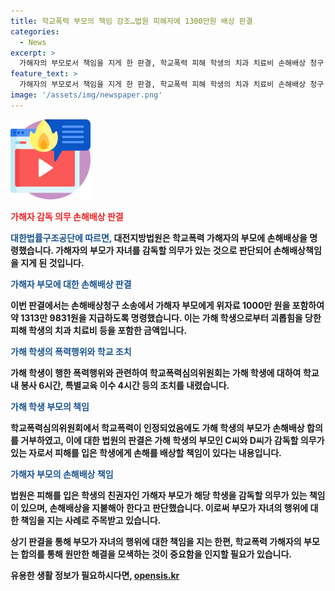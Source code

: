 ```yaml
---
title: 학교폭력 부모의 책임 강조…법원 피해자에 1300만원 배상 판결
categories:
  - News
excerpt: >
  가해자의 부모로서 책임을 지게 한 판결, 학교폭력 피해 학생의 치과 치료비 손해배상 청구 소송에서 법원은 가해 학생의 부모에게 손해배상 책임을 부과했다. 가해 학생이 가해 행위를 하더라도 부모가 손해배상 책임을 질 수 있음을 강조하며, 대한법률구조공단은 이를 통해 학교폭력 피해 학생이 손해배상청구 소송을 제기할 수 있다고 설명했다. 이에 대해 가해 학생 측은 사과하고 합의하는 것이 바람직하다고 당부했다. (단어 수: 84, 문자 수: 597)
feature_text: >
  가해자의 부모로서 책임을 지게 한 판결, 학교폭력 피해 학생의 치과 치료비 손해배상 청구 소송에서 법원은 가해 학생의 부모에게 손해배상 책임을 부과했다. 가해 학생이 가해 행위를 하더라도 부모가 손해배상 책임을 질 수 있음을 강조하며, 대한법률구조공단은 이를 통해 학교폭력 피해 학생이 손해배상청구 소송을 제기할 수 있다고 설명했다. 이에 대해 가해 학생 측은 사과하고 합의하는 것이 바람직하다고 당부했다. (단어 수: 84, 문자 수: 597)
image: '/assets/img/newspaper.png'
---
```


<p><img src="/assets/img/news.png" alt="rentncar 속보" /></p>

<p><b><span style="color: #ee2323;">가해자 감독 의무 손해배상 판결</span></b></p>

<p><b><span style="color: #1a5490;">대한법률구조공단에 따르면,</span><b> 대전지방법원은 학교폭력 가해자의 부모에 손해배상을 명령했습니다. 가해자의 부모가 자녀를 감독할 의무가 있는 것으로 판단되어 손해배상책임을 지게 된 것입니다.</p>

<p><b><span style="color: #1a5490;">가해자 부모에 대한 손해배상 판결</span></b></p>

<p>이번 판결에서는 손해배상청구 소송에서 가해자 부모에게 위자료 1000만 원을 포함하여 약 1313만 9831원을 지급하도록 명령했습니다. 이는 가해 학생으로부터 괴롭힘을 당한 피해 학생의 치과 치료비 등을 포함한 금액입니다.</p>

<p><b><span style="color: #1a5490;">가해 학생의 폭력행위와 학교 조치</span></b></p>

<p>가해 학생이 행한 폭력행위와 관련하여 학교폭력심의위원회는 가해 학생에 대하여 학교 내 봉사 6시간, 특별교육 이수 4시간 등의 조치를 내렸습니다.</p>

<p><b><span style="color: #1a5490;">가해 학생 부모의 책임</span></b></p>

<p>학교폭력심의위원회에서 학교폭력이 인정되었음에도 가해 학생의 부모가 손해배상 합의를 거부하였고, 이에 대한 법원의 판결은 가해 학생의 부모인 C씨와 D씨가 감독할 의무가 있는 자로서 피해를 입은 학생에게 손해를 배상할 책임이 있다는 내용입니다.</p>

<p><b><span style="color: #1a5490;">가해자 부모의 손해배상 책임</span></b></p>

<p>법원은 피해를 입은 학생의 친권자인 가해자 부모가 해당 학생을 감독할 의무가 있는 책임이 있으며, 손해배상을 지불해아 한다고 판단했습니다. 이로써 부모가 자녀의 행위에 대한 책임을 지는 사례로 주목받고 있습니다.</p>

<p>상기 판결을 통해 부모가 자녀의 행위에 대한 책임을 지는 한편, 학교폭력 가해자의 부모는 합의를 통해 원만한 해결을 모색하는 것이 중요함을 인지할 필요가 있습니다.</p>
유용한 생활 정보가 필요하시다면, <a href="https://opensis.kr" rel="dofollow">opensis.kr</a>


